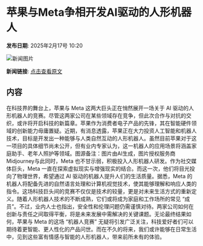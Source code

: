 # 苹果与Meta争相开发AI驱动的人形机器人

**发布日期**: 2025年2月17号 10:20

![新闻图片](https://pic.chinaz.com/picmap/202306271716277907_5.jpg)

**新闻链接**: [点击查看原文](https://www.aibase.com/zh/news/15410)

## 内容

在科技界的舞台上，苹果与 Meta 这两大巨头正在悄然展开一场关于 AI 驱动的人形机器人的竞赛。尽管这两家公司在某些领域存在竞争，但此次合作与对抗的交织，或许将开启科技的新篇章。苹果作为消费者电子产品的先锋，其在智能硬件领域的创新能力毋庸置疑。近期，有消息透露，苹果正在大力投资人工智能和机器人技术，目标是开发出一种能够与人类自然互动的人形机器人。虽然目前苹果对于这一项目的具体细节尚未公开，但有业内专家认为，这一机器人的应用场景将涵盖家庭助手、老年人照护等领域。图源备注：图片由AI生成，图片授权服务商Midjourney与此同时，Meta 也不甘示弱，积极投入人形机器人研发。作为社交媒体巨头，Meta 一直在探索虚拟现实与增强现实的结合。而这一次，他们将目光投向了物理世界，希望通过 AI 驱动的机器人提升人们的生活质量。据悉，Meta 的机器人将配备先进的自然语言处理和计算机视觉技术，使其能够理解和响应人类的指令。这场科技巨头间的竞赛不仅仅是技术的较量，更是对未来生活方式的重新定义。随着人形机器人技术的不断成熟，它们或将成为家庭和工作场所的常见 “成员”。不过，业内人士也指出，安全性和伦理问题仍需谨慎对待。两家公司如何在创新与责任之间取得平衡，将是未来发展中需解决的关键课题。无论最终结果如何，苹果与 Meta 的这场 “机器人竞赛” 无疑将引发广泛关注，科技爱好者们可以期待着更智能、更人性化的产品问世。而在不久的将来，我们或许能够在日常生活中，见到这些富有情感与智能的人形机器人，带来前所未有的体验。
